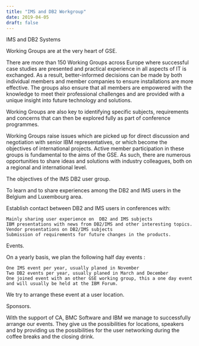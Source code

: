 ```yaml
---
title: "IMS and DB2 Workgroup"
date: 2019-04-05
draft: false
---
```




IMS and DB2 Systems

Working Groups are at the very heart of GSE.

There are more than 150 Working Groups across Europe where successful case studies are presented and practical experience in all aspects of IT is exchanged. As a result, better-informed decisions can be made by both individual members and member companies to ensure installations are more effective. The groups also ensure that all members are empowered with the knowledge to meet their professional challenges and are provided with a unique insight into future technology and solutions.

Working Groups are also key to identifying specific subjects, requirements and concerns that can then be explored fully as part of conference programmes.

Working Groups raise issues which are picked up for direct discussion and negotiation with senior IBM representatives, or which become the objectives of international projects. Active member participation in these groups is fundamental to the aims of the GSE. As such, there are numerous opportunities to share ideas and solutions with industry colleagues, both on a regional and international level.

The objectives of the IMS DB2 user group.

To learn and to share experiences among the DB2 and IMS users in the Belgium and Luxembourg area.

Establish contact between DB2 and IMS users in conferences with:

    Mainly sharing user experience on  DB2 and IMS subjects
    IBM presentations with news from DB2/IMS and other interesting topics.
    Vendor presentations on DB2/IMS subjects
    Submission of requirements for future changes in the products.

Events.

On a yearly basis, we plan the following half day events :

    One IMS event per year, usually planed in November
    Two DB2 events per year, usually planed in March and December
    One joined event with an other GSE working group, this a one day event and will usually be held at the IBM Forum.

We try to arrange these event at a user location.

Sponsors.  

With the support of CA, BMC Software and IBM we manage to successfully arrange our events. They give us the possibilities for locations, speakers and by providing us the possibilities for the user networking during the coffee breaks and the closing drink.
